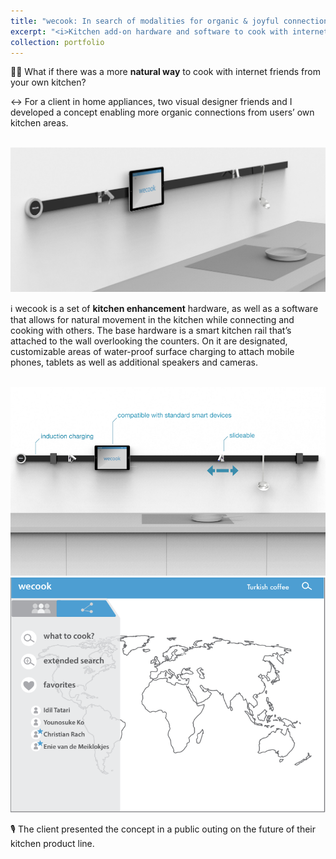 ```yaml
---
title: "wecook: In search of modalities for organic & joyful connections 💑 "
excerpt: "<i>Kitchen add-on hardware and software to cook with internet friends</i><br/><img src='/images/wecook-5.png'>"
collection: portfolio
---
```

👩‍🍳 What if there was a more <b>natural way</b> to cook with internet friends from your own kitchen? 

↔️ For a client in home appliances, two visual designer friends and I developed a concept enabling more organic connections from users’ own kitchen areas.

<br/><img src='/images/wecook-2.png'>

ℹ️ wecook is a set of <b>kitchen enhancement</b> hardware, as well as a software that allows for natural movement in the kitchen while connecting and cooking with others. The base hardware is a smart kitchen rail that’s attached to the wall overlooking the counters. On it are designated, customizable areas of water-proof surface charging to attach mobile phones, tablets as well as additional speakers and cameras.

<br/><img src='/images/wecook-1.png'>
<br/><img src='/images/wecook-4.png'>

🎙 The client presented the concept in a public outing on the future of their kitchen product line. 

